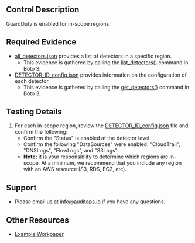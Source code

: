 ## Control Description
GuardDuty is enabled for in-scope regions.

## Required Evidence
* [all_detectors.json](./regions/us-east-1/all_detectors.json) provides a list of detectors in a specific region.
  * This evidence is gathered by calling the [list_detectors()](https://boto3.amazonaws.com/v1/documentation/api/1.26.89/reference/services/guardduty/client/list_detectors.html) command in Boto 3.
* [DETECTOR_ID_config.json](./regions/us-east-1/DETECTOR_ID_config.json) provides information on the configuration of each detector.
  * This evidence is gathered by calling the [get_detectors()](https://boto3.amazonaws.com/v1/documentation/api/1.26.89/reference/services/guardduty/client/get_detector.html) command in Boto 3.

## Testing Details
1. For each in-scope region, review the [DETECTOR_ID_config.json](./regions/us-east-1/DETECTOR_ID_config.json) file and confirm the following:
    * Confirm the "Status" is enabled at the detector level.
    * Confirm the following "DataSources" were enabled: "CloudTrail", "DNSLogs", "FlowLogs", and "S3Logs".
    * **Note:** it is your responsiblity to determine which regions are in-scope. At a minimum, we recommend that you include any region with an AWS resource (S3, RDS, EC2, etc).

## Support
- Please email us at info@auditops.io if you have any questions.

## Other Resources
- [Example Workpaper](https://docs.google.com/spreadsheets/d/1bGfbXUTSzVCSGCWn7UtG6QN4wWeEKdrubygcCuDDjbI/edit?gid=253408408)

